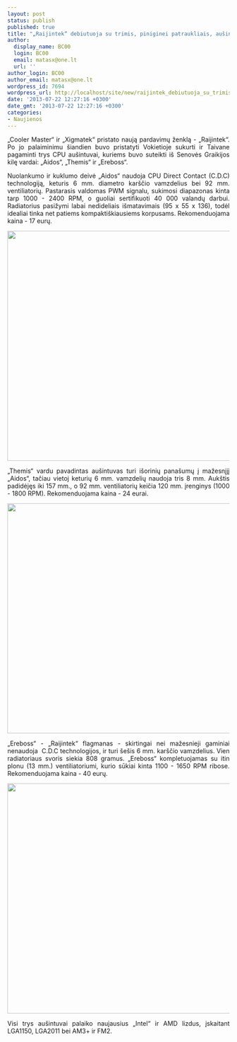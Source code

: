 ```yaml
---
layout: post
status: publish
published: true
title: "„Raijintek“ debiutuoja su trimis, piniginei patraukliais, aušintuvais"
author:
  display_name: BC00
  login: BC00
  email: matasx@one.lt
  url: ''
author_login: BC00
author_email: matasx@one.lt
wordpress_id: 7694
wordpress_url: http://localhost/site/new/raijintek_debiutuoja_su_trimis_piniginei_patraukliais_ausintuvais/
date: '2013-07-22 12:27:16 +0300'
date_gmt: '2013-07-22 12:27:16 +0300'
categories:
- Naujienos
---
```

<p style="text-align: justify;">
	&bdquo;Cooler Master&ldquo; ir &bdquo;Xigmatek&ldquo; pristato naują pardavimų ženklą - &bdquo;Raijintek&ldquo;. Po jo palaiminimu &scaron;iandien buvo pristatyti Vokietioje sukurti ir Taivane pagaminti trys CPU au&scaron;intuvai, kuriems buvo suteikti i&scaron; Senovės Graikijos kilę vardai: &bdquo;Aidos&ldquo;, &bdquo;Themis&ldquo; ir &bdquo;Ereboss&ldquo;.</p>
<p style="text-align: justify;">
	Nuolankumo ir kuklumo deivė &bdquo;Aidos&ldquo; naudoja CPU Direct Contact (C.D.C) technologiją, keturis 6 mm. diametro kar&scaron;čio vamzdelius bei 92 mm. ventiliatorių. Pastarasis valdomas PWM signalu, sukimosi diapazonas kinta tarp 1000 - 2400 RPM, o guoliai sertifikuoti 40 000 valandų darbui. Radiatorius pasižymi labai nedideliais i&scaron;matavimais (95 x 55 x 136), todėl idealiai tinka net patiems kompakti&scaron;kiausiems korpusams. Rekomenduojama kaina - 17 eurų.</p>
<p style="text-align: justify;">
	<img alt="" src="http://technews.lt/userfiles/Aidos.jpg" style="width: 520px; height: 520px;" /></p>
<p style="text-align: justify;">
	&bdquo;Themis&ldquo; vardu pavadintas au&scaron;intuvas turi i&scaron;orinių pana&scaron;umų į mažesnįjį &bdquo;Aidos&ldquo;, tačiau vietoj keturių 6 mm. vamzdelių naudoja tris 8 mm. Auk&scaron;tis padidėjęs iki 157 mm., o 92 mm. ventiliatorių keičia 120 mm. įrenginys (1000 - 1800 RPM). Rekomenduojama kaina - 24 eurai.</p>
<p style="text-align: justify;">
	<img alt="" src="http://technews.lt/userfiles/Themis.jpg" style="width: 520px; height: 520px;" /></p>
<p style="text-align: justify;">
	&bdquo;Ereboss&ldquo; - &bdquo;Raijintek&ldquo; flagmanas - skirtingai nei mažesnieji gaminiai nenaudoja&nbsp; C.D.C technologijos, ir turi &scaron;e&scaron;is 6 mm. kar&scaron;čio vamzdelius. Vien radiatoriaus svoris siekia 808 gramus. &bdquo;Ereboss&ldquo; kompletuojamas su itin plonu (13 mm.) ventiliatoriumi, kurio sūkiai kinta 1100 - 1650 RPM ribose. Rekomenduojama kaina - 40 eurų.</p>
<p style="text-align: justify;">
	<img alt="" src="http://technews.lt/userfiles/Ereboss.jpg" style="width: 520px; height: 520px;" /></p>
<p style="text-align: justify;">
	Visi trys au&scaron;intuvai palaiko naujausius &bdquo;Intel&ldquo; ir AMD lizdus, įskaitant LGA1150, LGA2011 bei AM3+ ir FM2.</p>
